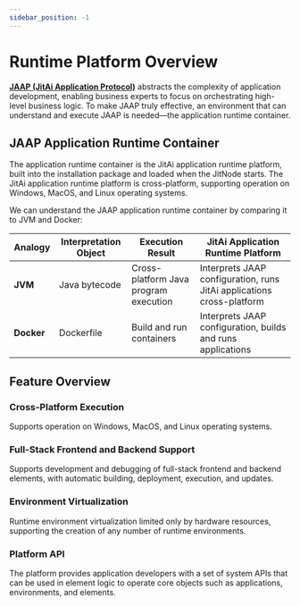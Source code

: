```yaml
---
sidebar_position: -1
---
```

# Runtime Platform Overview
[**JAAP (JitAi Application Protocol)**](./JAAP) abstracts the complexity of application development, enabling business experts to focus on orchestrating high-level business logic. To make JAAP truly effective, an environment that can understand and execute JAAP is needed—the application runtime container.

## JAAP Application Runtime Container
The application runtime container is the JitAi application runtime platform, built into the installation package and loaded when the JitNode starts. The JitAi application runtime platform is cross-platform, supporting operation on Windows, MacOS, and Linux operating systems.

We can understand the JAAP application runtime container by comparing it to JVM and Docker:

| Analogy | Interpretation Object | Execution Result | JitAi Application Runtime Platform |
|---------|----------|----------|------------|
| **JVM** | Java bytecode | Cross-platform Java program execution | Interprets JAAP configuration, runs JitAi applications cross-platform |
| **Docker** | Dockerfile | Build and run containers | Interprets JAAP configuration, builds and runs applications |

## Feature Overview
### Cross-Platform Execution
Supports operation on Windows, MacOS, and Linux operating systems.

### Full-Stack Frontend and Backend Support
Supports development and debugging of full-stack frontend and backend elements, with automatic building, deployment, execution, and updates.

### Environment Virtualization
Runtime environment virtualization limited only by hardware resources, supporting the creation of any number of runtime environments.

### Platform API
The platform provides application developers with a set of system APIs that can be used in element logic to operate core objects such as applications, environments, and elements.
